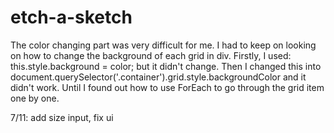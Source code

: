 # etch-a-sketch

The color changing part was very difficult for me. I had to keep on looking on how to change the
background of each grid in div.
Firstly, I used: 
this.style.background = color;
but it didn't change. Then I changed this into document.querySelector('.container').grid.style.backgroundColor and it didn't work.
Until I found out how to use ForEach to go through the grid item one by one.

7/11: add size input, fix ui